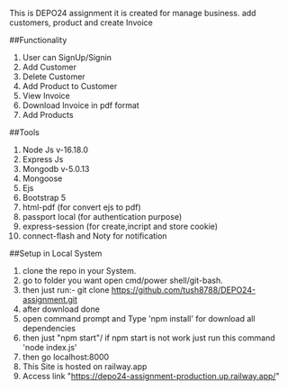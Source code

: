 This is DEPO24 assignment it is created for manage business. add customers, product and create Invoice 

##Functionality

1. User can SignUp/Signin
2. Add Customer
3. Delete Customer
4. Add Product to Customer
5. View Invoice
6. Download Invoice in pdf format 
7. Add Products

##Tools

1. Node Js v-16.18.0
2. Express Js
3. Mongodb v-5.0.13
4. Mongoose
5. Ejs
6. Bootstrap 5
7. html-pdf (for convert ejs to pdf)
8. passport local (for authentication purpose)
9. express-session (for create,incript and store cookie)
10. connect-flash and Noty for notification

##Setup in Local System

1. clone the repo in your System.
2. go to folder you want open cmd/power shell/git-bash.
3. then just run:- git clone https://github.com/tush8788/DEPO24-assignment.git
4. after download done
5. open command prompt and Type 'npm install' for download all dependencies
6. then just "npm start"/ if npm start is not work just run this command 'node index.js'
7. then go localhost:8000
8. This Site is hosted on railway.app
9. Access link "https://depo24-assignment-production.up.railway.app/"
